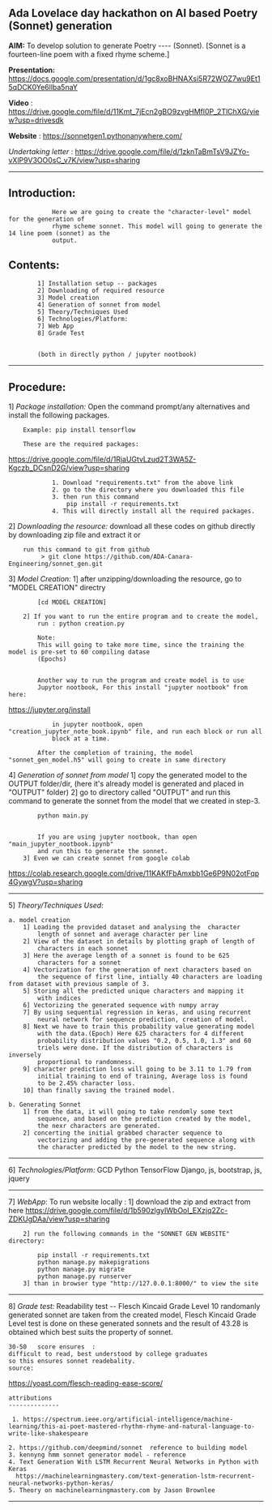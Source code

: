 **Ada Lovelace day hackathon on AI based Poetry (Sonnet) generation**
---------------------------------------------------------------------------------------------------------------------

**AIM:**	To develop solution to generate Poetry
----	(Sonnet). [Sonnet is a fourteen-line poem with a fixed 
		rhyme scheme.]


**Presentation:** https://docs.google.com/presentation/d/1gc8xoBHNAXsi5R72WOZ7wu9Et15qDCK0Ye6llba5naY

**Video** : https://drive.google.com/file/d/11Kmt_7jEcn2gBO9zvgHMfl0P_2TlChXG/view?usp=drivesdk

**Website**  : https://sonnetgen1.pythonanywhere.com/	

*Undertaking letter*  :  https://drive.google.com/file/d/1zknTaBmTsV9JZYo-vXlP9V3OO0sC_v7K/view?usp=sharing

--------------------------------------------------------------------------


**Introduction:** 
-------------	
				Here we are going to create the "character-level" model for the generation of 
				rhyme scheme sonnet. This model will going to generate the 14 line poem (sonnet) as the
				output.


**Contents:**
----------	
			1] Installation setup -- packages
			2] Downloading of required resource
			3] Model creation
			4] Generation of sonnet from model
			5] Theory/Techniques Used
			6] Technologies/Platform:
			7] Web App
			8] Grade Test


			(both in directly python / jupyter nootbook)


--------------------------------------------------------------------------
**Procedure:**
----------

1] _Package installation:_
 		Open the command prompt/any alternatives and install the following packages.

 		Example: pip install tensorflow

 		These are the required packages: 
https://drive.google.com/file/d/1RjaUGtvLzud2T3WA5Z-Kgczb_DCsnD2G/view?usp=sharing


 				1. Download "requirements.txt" from the above link
 				2. go to the directory where you downloaded this file
 				3. then run this command
 					pip install -r requirements.txt
 				4. This will directly install all the required packages.



2] _Downloading the resource:_
		download all these codes on github directly by downloading zip file
		and extract it
								or

		run this command to git from github
			 > git clone https://github.com/ADA-Canara-Engineering/sonnet_gen.git



3] _Model Creation:_
		1] after unzipping/downloading the resource, go to
			"MODEL CREATION" directry 

			[cd MODEL CREATION]

		2] If you want to run the entire program and to create the model,
			run : python creation.py

			Note:
			This will going to take more time, since the training the model is pre-set to 60 compiling datase
			(Epochs)

			
			Another way to run the program and create model is to use
			Jupytor nootbook, For this install "jupyter nootbook" from here:

https://jupyter.org/install

				in jupyter nootbook, open "creation_jupyter_note_book.ipynb" file, and run each block or run all
				block at a time.

			After the completion of training, the model "sonnet_gen_model.h5" will going to create in same directory




4] _Generation of sonnet from model_
		1] copy the generated model to the OUTPUT folder/dir,
			(here it's already model is generated and placed in 
			"OUTPUT" folder)
		2] go to directory called "OUTPUT" and run this command to
			generate the sonnet from the model that we created in step-3.
			
			python main.py


			If you are using jupyter nootbook, than open "main_jupyter_nootbook.ipynb" 
			and run this to generate the sonnet.
		3] Even we can create sonnet from google colab
			
https://colab.research.google.com/drive/11KAKfFbAmxbb1Ge6P9N02otFqp4GywgV?usp=sharing


------------------------------------------------------------------------


5] _Theory/Techniques Used:_

	a. model creation
		1] Loading the provided dataset and analysing the  character 
			length of sonnet and average character per line
		2] View of the dataset in details by plotting graph of length of 
			characters in each sonnet 
		3] Here the average length of a sonnet is found to be 625 
			characters for a sonnet
		4] Vectorization for the generation of next characters based on 
			the sequence of first line, intially 40 characters are loading from dataset with previous sample of 3.
		5] Storing all the predicted unique characters and mapping it 
			with indices
		6] Vectorizing the generated sequence with numpy array
		7] By using sequential regression in keras, and using recurrent 
			neural network for sequence prediction, creation of model.
		8] Next we have to train this probability value generating model
			with the data.(Epoch) Here 625 characters for 4 different 
			probability distribution values "0.2, 0.5, 1.0, 1.3" and 60 
			triels were done. If the distribution of characters is inversely
			proportional to randomness.
		9] character prediction loss will going to be 3.11 to 1.79 from 
			initial training to end of training, Average loss is found 
			to be 2.45% character loss.
		10] than finally saving the trained model.

	b. Generating Sonnet
		1] from the data, it will going to take rendomly some text 
			sequence, and based on the prediction created by the model,
			the nexr characters are generated.
		2] concerting the initial grabbed character sequence to 
			vectorizing and adding the pre-generated sequence along with 
			the character predicted by the model to the new string.



-------------------------------------------------------------------------
6] _Technologies/Platform:_
	GCD
	Python
	TensorFlow
	Django, js, bootstrap, js, jquery



------------------------------------------------------------------------
7] _WebApp_:
	To run website locally :
		1]  download the zip and extract from here
https://drive.google.com/file/d/1b590zlgyIWbOoI_EXzjq2Zc-ZDKUgDAa/view?usp=sharing

		2] run the following commands in the "SONNET GEN WEBSITE" directory:

			pip install -r requirements.txt
			python manage.py makepigrations
			python manage.py migrate
			python manage.py runserver
		3] than in browser type "http://127.0.0.1:8000/" to view the site



-------------------------------------------------------------------------
8] _Grade test:_
	Readability test --  Flesch Kincaid Grade Level
	10 randomanly generated sonnet are taken from the created model, 
	Flesch Kincaid Grade Level test is done on these generated sonnets and 
	the result of 43.28 is obtained which best suits the property of sonnet.

	30-50	score ensures  :
	difficult to read, best understood by college graduates
	so this ensures sonnet readebality.
	source:
https://yoast.com/flesch-reading-ease-score/


	attributions
	--------------

	 1. https://spectrum.ieee.org/artificial-intelligence/machine-learning/this-ai-poet-mastered-rhythm-rhyme-and-natural-language-to-write-like-shakespeare

 	2. https://github.com/deepmind/sonnet  reference to building model
 	3. kennyng hmm sonnet generator model - reference
 	4. Text Generation With LSTM Recurrent Neural Networks in Python with Keras
      https://machinelearningmastery.com/text-generation-lstm-recurrent-neural-networks-python-keras/
 	5. Theory on machinelearningmastery.com by Jason Brownlee
-------------------------------------------------------------------------

